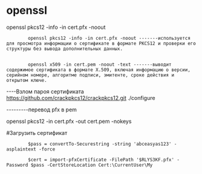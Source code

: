 # openssl

openssl pkcs12 -info -in cert.pfx -noout


            openssl pkcs12 -info -in cert.pfx -noout -------используется для просмотра информации о сертификате в формате PKCS12 и проверки его структуры без вывода дополнительных данных.


            openssl x509 -in cert.pem -noout -text -------выводит содержимое сертификата в формате X.509, включая информацию о версии, серийном номере, алгоритме подписи, эмитенте, сроке действия и открытом ключе.

----Взлом пароя сертификата 
      https://github.com/crackpkcs12/crackpkcs12.git
      ./configure 
      
---------перевод  pfx в pem

openssl pkcs12 -in cert.pfx -out cert.pem -nokeys

#Загрузить сертификат

            $pass = convertTo-Securestring -string 'abceasyas123' -asplaintext -force

            $cert = import-pfxCertificate -FilePath '$RLYS3KF.pfx' -Password $pass -CertStoreLocation Cert:\CurrentUser\My
